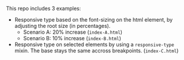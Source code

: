 This repo includes 3 examples:
* Responsive type based on the font-sizing on the html element, by adjusting the root size (in percentages).
    * Scenario A: 20% increase (`index-A.html`)
    * Scenario B: 10% increase (`index-B.html`)
* Responsive type on selected elements by using a `responsive-type` mixin. The base stays the same accross breakpoints. (`index-C.html`)